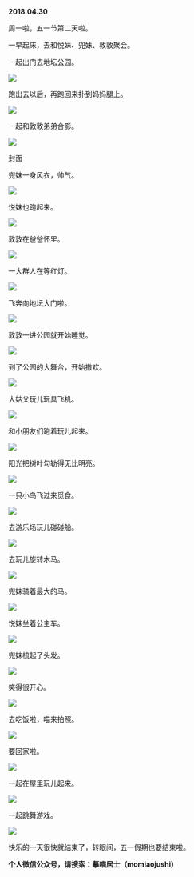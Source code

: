 
          
            
**2018.04.30**

周一啦，五一节第二天啦。

一早起床，去和悦妹、兜妹、敦敦聚会。

一起出门去地坛公园。




![](img/51001-adb35949e0ae0c34.jpg)




跑出去以后，再跑回来扑到妈妈腿上。




![](img/51001-298556b447474242.jpg)




一起和敦敦弟弟合影。




![](img/51001-91f17d5907511ba4.jpg)

封面


兜妹一身风衣，帅气。




![](img/51001-8468b71df3b58de6.jpg)




悦妹也跑起来。




![](img/51001-c3053463b668aed5.jpg)




敦敦在爸爸怀里。




![](img/51001-d2d63dae9c5f4caf.jpg)




一大群人在等红灯。




![](img/51001-0f3121544e7c24be.jpg)




飞奔向地坛大门啦。




![](img/51001-fa21e3bcf0e3a066.jpg)




敦敦一进公园就开始睡觉。




![](img/51001-927c39b2ad2e2a35.jpg)




到了公园的大舞台，开始撒欢。




![](img/51001-0ff68f0f51bf317c.jpg)




大姑父玩儿玩具飞机。




![](img/51001-158be34c4c2fe7be.jpg)




和小朋友们跑着玩儿起来。




![](img/51001-5bd880aecf813a3a.jpg)




阳光把树叶勾勒得无比明亮。




![](img/51001-12f6ba548264aaaf.jpg)




一只小鸟飞过来觅食。




![](img/51001-e515db2a9fc947af.jpg)




去游乐场玩儿碰碰船。




![](img/51001-1b99b4504fa675d6.jpg)




去玩儿旋转木马。




![](img/51001-81f5018d57af0e36.jpg)




兜妹骑着最大的马。




![](img/51001-ca76dc9619e05dce.jpg)




悦妹坐着公主车。




![](img/51001-65ef997c9fcbe2d7.jpg)




兜妹梳起了头发。




![](img/51001-95c38d088fa594f4.jpg)




笑得很开心。




![](img/51001-86ff33ac4d367352.jpg)




去吃饭啦，喵来拍照。




![](img/51001-b26e642d3d15f01c.jpg)




要回家啦。




![](img/51001-bf847ea89605378d.jpg)




一起在屋里玩儿起来。




![](img/51001-af0a17665437f4ea.jpg)




一起跳舞游戏。




![](img/51001-37904545eb636e04.jpg)




快乐的一天很快就结束了，转眼间，五一假期也要结束啦。


**个人微信公众号，请搜索：摹喵居士（momiaojushi）**

          
        